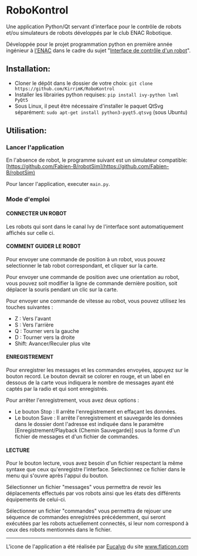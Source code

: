 # RoboKontrol

Une application Python/Qt servant d'interface pour le contrôle de robots et/ou simulateurs de robots développés par le club ENAC Robotique.

Développée pour le projet programmation python en première année ingénieur à [l'ENAC](https://www.enac.fr) dans le cadre du sujet "[Interface de contrôle d'un robot](https://e-campus.enac.fr/moodle/pluginfile.php/34661/course/section/23938/projet%20python%20-%20Interface%20de%20contr%C3%B4le%20dun%20robot.pdf)".

## Installation:

- Cloner le dépôt dans le dossier de votre choix: `git clone https://github.com/KirrimK/RoboKontrol`
- Installer les librairies python requises: `pip install ivy-python lxml PyQt5`
- Sous Linux, il peut être nécessaire d'installer le paquet QtSvg séparément: `sudo apt-get install python3-pyqt5.qtsvg` (sous Ubuntu)

## Utilisation:

### Lancer l'application
En l'absence de robot, le programme suivant est un simulateur compatible: [https://github.com/Fabien-B/robotSim](https://github.com/Fabien-B/robotSim)

Pour lancer l'application, executer `main.py`.

### Mode d'emploi

#### CONNECTER UN ROBOT

Les robots qui sont dans le canal Ivy de l'interface sont automatiquement affichés sur celle ci.

#### COMMENT GUIDER LE ROBOT
Pour envoyer une commande de position à un robot, vous pouvez selectionner le tab robot correspondant, et cliquer sur la carte.

Pour envoyer une commande de position avec une orientation au robot, vous pouvez soit modifier la ligne de commande dernière position, soit déplacer la souris pendant un clic sur la carte.

Pour envoyer une commande de vitesse au robot, vous pouvez utilisez les touches suivantes :
- Z : Vers l'avant
- S : Vers l'arrière
- Q : Tourner vers la gauche
- D : Tourner vers la droite
- Shift: Avancer/Reculer plus vite

#### ENREGISTREMENT

Pour enregistrer les messages et les commandes envoyées, appuyez sur le bouton record. Le bouton devrait se colorer en rouge, et un label en dessous de la carte vous indiquera le nombre de messages ayant été captés par la radio et qui sont enregistrés.

Pour arrêter l'enregistrement, vous avez deux options :
- Le bouton Stop :
Il arrête l'enregistrement en effaçant les données.
- Le bouton Save :
Il arrête l'enregistrement et sauvegarde les données dans le dossier dont l'adresse est indiquée dans le paramètre [Enregistrement/Playback (Chemin Sauvegarde)] sous la forme d'un fichier de messages et d'un fichier de commandes.

#### LECTURE

Pour le bouton lecture, vous avez besoin d'un fichier respectant la même syntaxe que ceux qu'enregistre l'interface. Selectionnez ce fichier dans le menu qui s'ouvre après l'appui du bouton.

Sélectionner un fichier "messages" vous permettra de revoir
les déplacements effectués par vos robots ainsi
que les états des différents équipements de celui-ci.

Sélectionner un fichier "commandes" vous permettra de rejouer une séquence
de commandes enregistrées précédemment,
qui seront exécutées par les robots actuellement connectés,
si leur nom correspond à ceux des robots mentionnés dans le fichier.

---
<div>L'icone de l'application a été réalisée par <a href="https://creativemarket.com/eucalyp" title="Eucalyp">Eucalyp</a> du site <a href="https://www.flaticon.com/" title="Flaticon">www.flaticon.com</a></div>
